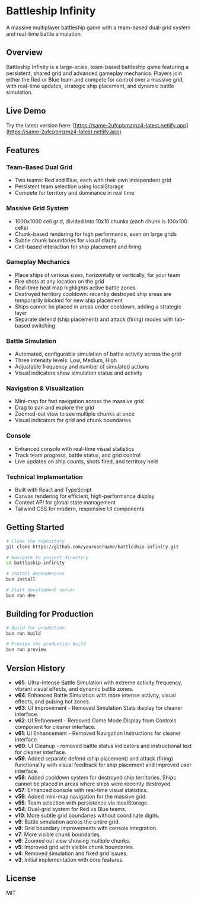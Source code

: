 # Battleship Infinity

A massive multiplayer battleship game with a team-based dual-grid system and real-time battle simulation.

## Overview

Battleship Infinity is a large-scale, team-based battleship game featuring a persistent, shared grid and advanced gameplay mechanics. Players join either the Red or Blue team and compete for control over a massive grid, with real-time updates, strategic ship placement, and dynamic battle simulation.

## Live Demo

Try the latest version here: [https://same-2ufcpbmzmz4-latest.netlify.app](https://same-2ufcpbmzmz4-latest.netlify.app)

## Features

### Team-Based Dual Grid
- Two teams: Red and Blue, each with their own independent grid
- Persistent team selection using localStorage
- Compete for territory and dominance in real time

### Massive Grid System
- 1000x1000 cell grid, divided into 10x10 chunks (each chunk is 100x100 cells)
- Chunk-based rendering for high performance, even on large grids
- Subtle chunk boundaries for visual clarity
- Cell-based interaction for ship placement and firing

### Gameplay Mechanics
- Place ships of various sizes, horizontally or vertically, for your team
- Fire shots at any location on the grid
- Real-time heat map highlights active battle zones
- Destroyed territory cooldown: recently destroyed ship areas are temporarily blocked for new ship placement
- Ships cannot be placed in areas under cooldown, adding a strategic layer
- Separate defend (ship placement) and attack (firing) modes with tab-based switching

### Battle Simulation
- Automated, configurable simulation of battle activity across the grid
- Three intensity levels: Low, Medium, High
- Adjustable frequency and number of simulated actions
- Visual indicators show simulation status and activity

### Navigation & Visualization
- Mini-map for fast navigation across the massive grid
- Drag to pan and explore the grid
- Zoomed-out view to see multiple chunks at once
- Visual indicators for grid and chunk boundaries

### Console
- Enhanced console with real-time visual statistics
- Track team progress, battle status, and grid control
- Live updates on ship counts, shots fired, and territory held

### Technical Implementation
- Built with React and TypeScript
- Canvas rendering for efficient, high-performance display
- Context API for global state management
- Tailwind CSS for modern, responsive UI components

## Getting Started

```bash
# Clone the repository
git clone https://github.com/yourusername/battleship-infinity.git

# Navigate to project directory
cd battleship-infinity

# Install dependencies
bun install

# Start development server
bun run dev
```

## Building for Production

```bash
# Build for production
bun run build

# Preview the production build
bun run preview
```

## Version History

- **v65**: Ultra-Intense Battle Simulation with extreme activity frequency, vibrant visual effects, and dynamic battle zones.
- **v64**: Enhanced Battle Simulation with more intense activity, visual effects, and pulsing hot zones.
- **v63**: UI Improvement - Removed Simulation Stats display for cleaner interface.
- **v62**: UI Refinement - Removed Game Mode Display from Controls component for cleaner interface.
- **v61**: UI Enhancement - Removed Navigation Instructions for cleaner interface.
- **v60**: UI Cleanup - removed battle status indicators and instructional text for cleaner interface.
- **v59**: Added separate defend (ship placement) and attack (firing) functionality with visual feedback for ship placement and improved user interface.
- **v58**: Added cooldown system for destroyed ship territories. Ships cannot be placed in areas where ships were recently destroyed.
- **v57**: Enhanced console with real-time visual statistics.
- **v56**: Added mini-map navigation for the massive grid.
- **v55**: Team selection with persistence via localStorage.
- **v54**: Dual-grid system for Red vs Blue teams.
- **v10**: More subtle grid boundaries without coordinate digits.
- **v9**: Battle simulation across the entire grid.
- **v8**: Grid boundary improvements with console integration.
- **v7**: More visible chunk boundaries.
- **v6**: Zoomed out view showing multiple chunks.
- **v5**: Improved grid with visible chunk boundaries.
- **v4**: Removed simulation and fixed grid issues.
- **v3**: Initial implementation with core features.

## License

MIT
